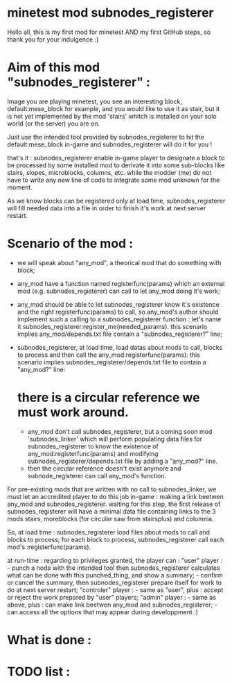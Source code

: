 # minetest mod subnodes_registerer
Hello all, this is my first mod for minetest AND my first GitHub steps, so thank you for your indulgence :)

Aim of this mod "subnodes_registerer" :
=======================================

Image you are playing minetest, you see an interesting block, default:mese_block for example, 
and you would like to use it as stair, but it is not yet implemented by the mod 'stairs' whitch 
is installed on your solo world (or the server) you are on.

Just use the intended tool provided by subnodes_registerer to hit the default:mese_block in-game
and subnodes_registerer will do it for you !

that's it : subnodes_registerer enable in-game player to designate a block to be processed by some 
installed mod to derivate it into some sub-blocks like stairs, slopes, microblocks, columns, etc.
while the modder (me) do not have to write any new line of code to integrate some mod unknown for the moment.

As we know blocks can be registered only at load time, subnodes_registerer will fill needed data into a file
in order to finish it's work at next server restart.

Scenario of the mod :
=====================

  - we will speak about "any_mod", a theorical mod that do something with block;
  - any_mod have a function named registerfunc(params) which an external mod (e.g. subnodes_registerer)
  can call to let any_mod doing it's work;
  - any_mod should be able to let subnodes_registerer know it's existence and the right registerfunc(params)
  to call, so any_mod's author should implement such a calling to a subnodes_registerer function :
  let's name it subnodes_registerer:register_me(needed_params).
  this scenario implies any_mod/depends.txt file contain a "subnodes_registerer?" line;
  - subnodes_registerer, at load time, load datas about mods to call, blocks to process and then call 
  the any_mod:registerfunc(params):
  this scenario implies subnodes_registerer/depends.txt file to contain a "any_mod?" line:
  
      there is a circular reference we must work around.
      ==================================================
      
      - any_mod don't call subnodes_registerer, but a coming soon mod 'subnodes_linker' which will perform
      populating data files for subnodes_registerer to know the existence of any_mod:registerfunc(params) and
      modifying subnodes_registerer/depends.txt file by adding a "any_mod?" line.
      - then the circular reference doesn't exist anymore and subnode_registerer can call any_mod's function.
      
  For pre-existing mods that are written with no call to subnodes_linker, we must let an accredited player to do 
  this job in-game : making a link beetwen any_mod and subnodes_registerer.
  waiting for this step, the first release of subnodes_registerer will have a minimal data file containing links to
  the 3 mods stairs, moreblocks (for circular saw from stairsplus) and columnia.
  
  So, at load time :
    subnodes_registerer load files about mods to call and blocks to process;
    for each block to process, subnodes_registerer call each mod's :registerfunc(params).

  at run-time :
    regarding to privileges granted, the player can :
    "user" player :
    - punch a node with the intended tool then subnodes_registerer calculates what can be done with this punched_thing,
      and show a summary;
    - confirm or cancel the summary, then subnodes_registerer prepare itself for work to do at next server restart;
    "controler" player :
    - same as "user", plus : accept or reject the work prepared by "user" players;
    "admin" player :
    - same as above, plus : can make link beetwen any_mod and subnodes_registerer;
    - can access all the options that may appear during developpment :)
    

What is done :
==============



TODO list :
===========

